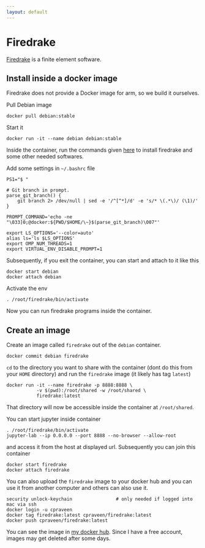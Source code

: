 ```yaml
---
layout: default
---
```


# Firedrake

[Firedrake](https://www.firedrakeproject.org) is a finite element software.

## Install inside a docker image

Firedrake does not provide a Docker image for arm, so we build it ourselves.

Pull Debian image

```shell
docker pull debian:stable
```

Start it

```shell
docker run -it --name debian debian:stable
```

Inside the container, run the commands given [here](https://github.com/cpraveen/cfdlab/blob/master/bin/firedrake_debian.sh) to install firedrake and some other needed softwares.

Add some settings in `~/.bashrc` file

```shell
PS1="$ "

# Git branch in prompt.
parse_git_branch() {
    git branch 2> /dev/null | sed -e '/^[^*]/d' -e 's/* \(.*\)/ (\1)/'
}

PROMPT_COMMAND='echo -ne "\033]0;@docker:${PWD/$HOME/\~}$(parse_git_branch)\007"'

export LS_OPTIONS='--color=auto'
alias ls='ls $LS_OPTIONS'
export OMP_NUM_THREADS=1
export VIRTUAL_ENV_DISABLE_PROMPT=1
```

Subsequently, if you exit the container, you can start and attach to it like this

```shell
docker start debian
docker attach debian
```

Activate the env

```shell
. /root/firedrake/bin/activate
```

Now you can run firedrake programs inside the container.

## Create an image

Create an image called `firedrake` out of the `debian` container.

```shell
docker commit debian firedrake
```

`cd` to the directory you want to share with the container (dont do this from your `HOME` directory) and run the `firedrake` image (it likely has tag `latest`)

```shell
docker run -it --name firedrake -p 8888:8888 \
           -v $(pwd):/root/shared -w /root/shared \
           firedrake:latest
```

That directory will now be accessible inside the container at `/root/shared`.

You can start jupyter inside container

```shell
. /root/firedrake/bin/activate
jupyter-lab --ip 0.0.0.0 --port 8888 --no-browser --allow-root
```

and access it from the host at displayed url. Subsequently you can join this container

```shell
docker start firedrake
docker attach firedrake
```

You can also upload the `firedrake` image to your docker hub and you can use it from another computer and others can also use it.

```shell
security unlock-keychain                # only needed if logged into mac via ssh
docker login -u cpraveen
docker tag firedrake:latest cpraveen/firedrake:latest
docker push cpraveen/firedrake:latest
```

You can see the image in [my docker hub](https://hub.docker.com/r/cpraveen/firedrake/tags). Since I have a free account, images may get deleted after some days.
